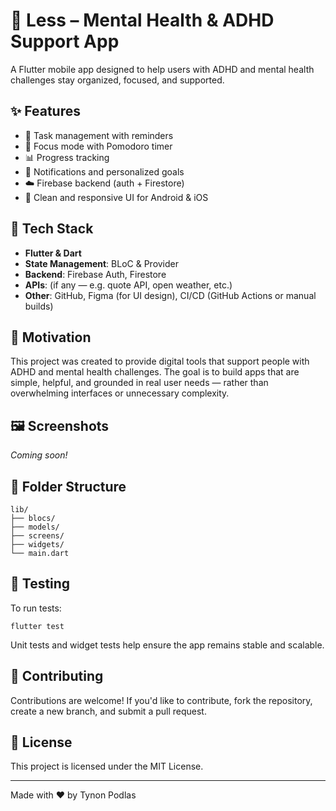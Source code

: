   # 🧠 Less – Mental Health & ADHD Support App

A Flutter mobile app designed to help users with ADHD and mental health challenges stay organized, focused, and supported.

## ✨ Features

- 📝 Task management with reminders  
- 🎯 Focus mode with Pomodoro timer  
- 📊 Progress tracking  
- 🔔 Notifications and personalized goals  
- ☁️ Firebase backend (auth + Firestore)  
- 📱 Clean and responsive UI for Android & iOS

## 🔧 Tech Stack

- **Flutter & Dart**
- **State Management**: BLoC & Provider
- **Backend**: Firebase Auth, Firestore
- **APIs**: (if any — e.g. quote API, open weather, etc.)
- **Other**: GitHub, Figma (for UI design), CI/CD (GitHub Actions or manual builds)


## 🧠 Motivation

This project was created to provide digital tools that support people with ADHD and mental health challenges. The goal is to build apps that are simple, helpful, and grounded in real user needs — rather than overwhelming interfaces or unnecessary complexity.

## 🖼 Screenshots

_Coming soon!_

## 📂 Folder Structure

```
lib/
├── blocs/
├── models/
├── screens/
├── widgets/
└── main.dart
```

## 🧪 Testing

To run tests:

```
flutter test
```

Unit tests and widget tests help ensure the app remains stable and scalable.

## 🤝 Contributing

Contributions are welcome! If you'd like to contribute, fork the repository, create a new branch, and submit a pull request.

## 📄 License

This project is licensed under the MIT License.

---

Made with ❤️ by Tynon Podlas
